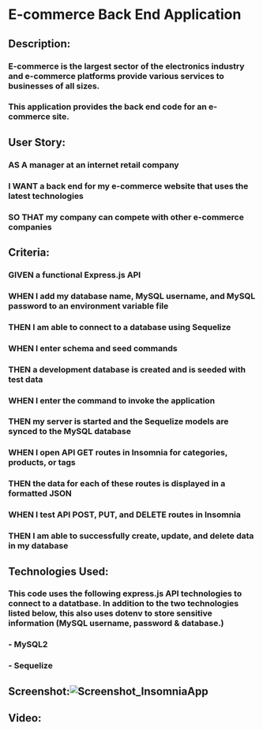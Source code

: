 # E-commerce Back End Application

## Description:
### E-commerce is the largest sector of the electronics industry and e-commerce platforms provide various services to businesses of all sizes.
### This application provides the back end code for an e-commerce site.

## User Story:
### AS A manager at an internet retail company
### I WANT a back end for my e-commerce website that uses the latest technologies
### SO THAT my company can compete with other e-commerce companies

## Criteria:
### GIVEN a functional Express.js API
### WHEN I add my database name, MySQL username, and MySQL password to an environment variable file
### THEN I am able to connect to a database using Sequelize
### WHEN I enter schema and seed commands
### THEN a development database is created and is seeded with test data
### WHEN I enter the command to invoke the application
### THEN my server is started and the Sequelize models are synced to the MySQL database
### WHEN I open API GET routes in Insomnia for categories, products, or tags
### THEN the data for each of these routes is displayed in a formatted JSON
### WHEN I test API POST, PUT, and DELETE routes in Insomnia
### THEN I am able to successfully create, update, and delete data in my database

## Technologies Used:
### This code uses the following express.js API technologies to connect to a datatbase. In addition to the two technologies listed below, this also uses dotenv to store sensitive information (MySQL username, password & database.)
### - MySQL2
### - Sequelize

## Screenshot:![Screenshot_InsomniaApp](https://user-images.githubusercontent.com/93881224/156905441-ba542f9e-3a05-4313-9e7f-0bc98fe1c960.JPG)

## Video:
